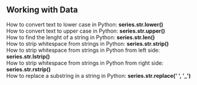 <h2>Working with Data</h2>
How to convert text to lower case in Python: <b> series.str.lower() </b><br/>
How to convert text to upper case in Python: <b> series.str.upper() </b><br/>
How to find the lenght of a string in Python: <b> series.str.len() </b><br/>
How to strip whitespace from strings in Python: <b> series.str.strip() </b><br/>
How to strip whitespace from strings in Python from left side: <b> series.str.lstrip() </b><br/>
How to strip whitespace from strings in Python from right side: <b> series.str.rstrip() </b><br/>
How to replace a substring in a string in Python: <b> series.str.replace(' ', '_') </b><br/>
